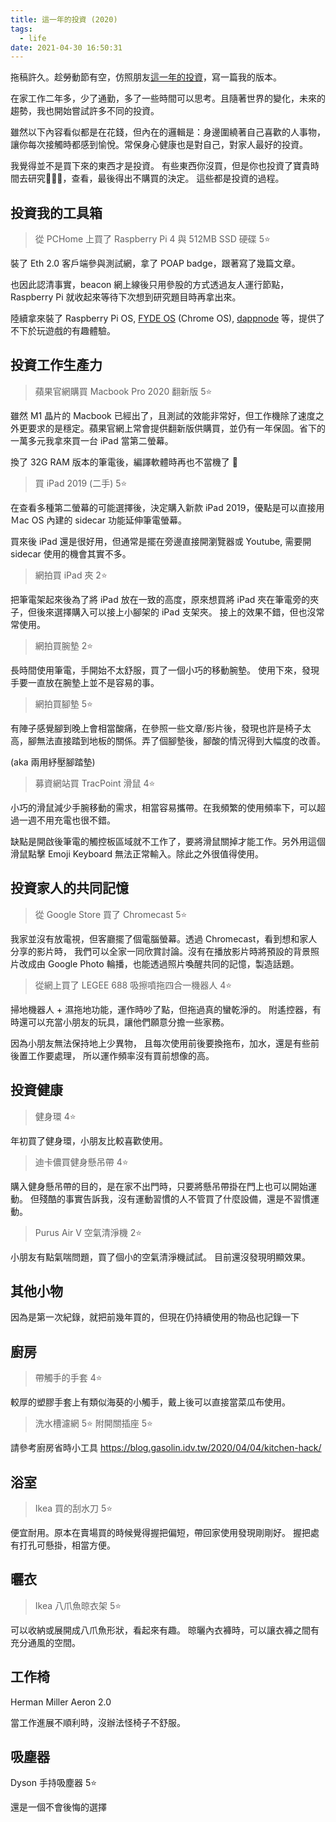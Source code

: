 ```yaml
---
title: 這一年的投資 (2020)
tags:
  - life
date: 2021-04-30 16:50:31
---
```


拖稿許久。趁勞動節有空，仿照朋友[這一年的投資](https://realoptimizer.com/my-investment-2020/)，寫一篇我的版本。

在家工作二年多，少了通勤，多了一些時間可以思考。且隨著世界的變化，未來的趨勢，我也開始嘗試許多不同的投資。

雖然以下內容看似都是在花錢，但內在的邏輯是：身邊圍繞著自己喜歡的人事物，讓你每次接觸時都感到愉悅。常保身心健康也是對自己，對家人最好的投資。

我覺得並不是買下來的東西才是投資。
有些東西你沒買，但是你也投資了寶貴時間去研究，查看，最後得出不購買的決定。
這些都是投資的過程。

<!-- truncate -->

## 投資我的工具箱

> 從 PCHome 上買了 Raspberry Pi 4 與 512MB SSD 硬碟 5⭐️

裝了 Eth 2.0 客戶端參與測試網，拿了 POAP badge，跟著寫了幾篇文章。

也因此認清事實，beacon 網上線後只用參股的方式透過友人運行節點，Raspberry Pi 就收起來等待下次想到研究題目時再拿出來。

陸續拿來裝了 Raspberry Pi OS, [FYDE OS](https://github.com/FydeOS/chromium_os-raspberry_pi) (Chrome OS), [dappnode](https://dappnode.io/) 等，提供了不下於玩遊戲的有趣體驗。

## 投資工作生產力

> 蘋果官網購買 Macbook Pro 2020 翻新版 5⭐️

雖然 M1 晶片的 Macbook 已經出了，且測試的效能非常好，但工作機除了速度之外更要求的是穩定。蘋果官網上常會提供翻新版供購買，並仍有一年保固。省下的一萬多元我拿來買一台 iPad 當第二螢幕。

換了 32G RAM 版本的筆電後，編譯軟體時再也不當機了 🎉

> 買 iPad 2019 (二手) 5⭐️

在查看多種第二螢幕的可能選擇後，決定購入新款 iPad 2019，優點是可以直接用 Ｍac OS 內建的 sidecar 功能延伸筆電螢幕。

買來後 iPad 還是很好用，但通常是擺在旁邊直接開瀏覽器或 Youtube, 需要開 sidecar 使用的機會其實不多。

> 網拍買 iPad 夾 2⭐️

把筆電架起來後為了將 iPad 放在一致的高度，原來想買將 iPad 夾在筆電旁的夾子，但後來選擇購入可以接上小腳架的 iPad 支架夾。
接上的效果不錯，但也沒常常使用。

> 網拍買腕墊 2⭐️

長時間使用筆電，手開始不太舒服，買了一個小巧的移動腕墊。
使用下來，發現手要一直放在腕墊上並不是容易的事。

> 網拍買腳墊 5⭐️

有陣子感覺腳到晚上會相當酸痛，在參照一些文章/影片後，發現也許是椅子太高，腳無法直接踏到地板的關係。弄了個腳墊後，腳酸的情況得到大幅度的改善。

(aka 兩用紓壓腳踏墊)

> 募資網站買 TracPoint 滑鼠 4⭐️

小巧的滑鼠減少手腕移動的需求，相當容易攜帶。在我頻繁的使用頻率下，可以超過一週不用充電也很不錯。

缺點是開啟後筆電的觸控板區域就不工作了，要將滑鼠關掉才能工作。另外用這個滑鼠點擊 Emoji Keyboard 無法正常輸入。除此之外很值得使用。

## 投資家人的共同記憶

> 從 Google Store 買了 Chromecast 5⭐️

我家並沒有放電視，但客廳擺了個電腦螢幕。透過 Chromecast，看到想和家人分享的影片時，
我們可以全家一同欣賞討論。沒有在播放影片時將預設的背景照片改成由 Google Photo 輪播，也能透過照片喚醒共同的記憶，製造話題。

> 從網上買了 LEGEE 688 吸擦噴拖四合一機器人 4⭐️

掃地機器人 + 濕拖地功能，運作時吵了點，但拖過真的蠻乾淨的。
附遙控器，有時還可以充當小朋友的玩具，讓他們願意分擔一些家務。

因為小朋友無法保持地上少異物，
且每次使用前後要換拖布，加水，還是有些前後置工作要處理，
所以運作頻率沒有買前想像的高。

## 投資健康

> 健身環 4⭐️

年初買了健身環，小朋友比較喜歡使用。

> 迪卡儂買健身懸吊帶 4⭐️

購入健身懸吊帶的目的，是在家不出門時，只要將懸吊帶掛在門上也可以開始運動。
但殘酷的事實告訴我，沒有運動習慣的人不管買了什麼設備，還是不習慣運動。

> Purus Air V 空氣清淨機 2⭐️

小朋友有點氣喘問題，買了個小的空氣清淨機試試。
目前還沒發現明顯效果。

## 其他小物

因為是第一次紀錄，就把前幾年買的，但現在仍持續使用的物品也記錄一下

## 廚房

> 帶觸手的手套 4⭐️

較厚的塑膠手套上有類似海葵的小觸手，戴上後可以直接當菜瓜布使用。

> 洗水槽濾網 5⭐️
> 附開關插座 5⭐️

請參考廚房省時小工具 https://blog.gasolin.idv.tw/2020/04/04/kitchen-hack/

## 浴室

> Ikea 買的刮水刀 5⭐️

便宜耐用。原本在賣場買的時候覺得握把偏短，帶回家使用發現剛剛好。
握把處有打孔可懸掛，相當方便。

## 曬衣

> Ikea 八爪魚晾衣架 5⭐️

可以收納或展開成八爪魚形狀，看起來有趣。
晾曬內衣褲時，可以讓衣褲之間有充分通風的空間。

## 工作椅

Herman Miller Aeron 2.0

當工作進展不順利時，沒辦法怪椅子不舒服。

## 吸塵器

Dyson 手持吸塵器 5⭐️

還是一個不會後悔的選擇
